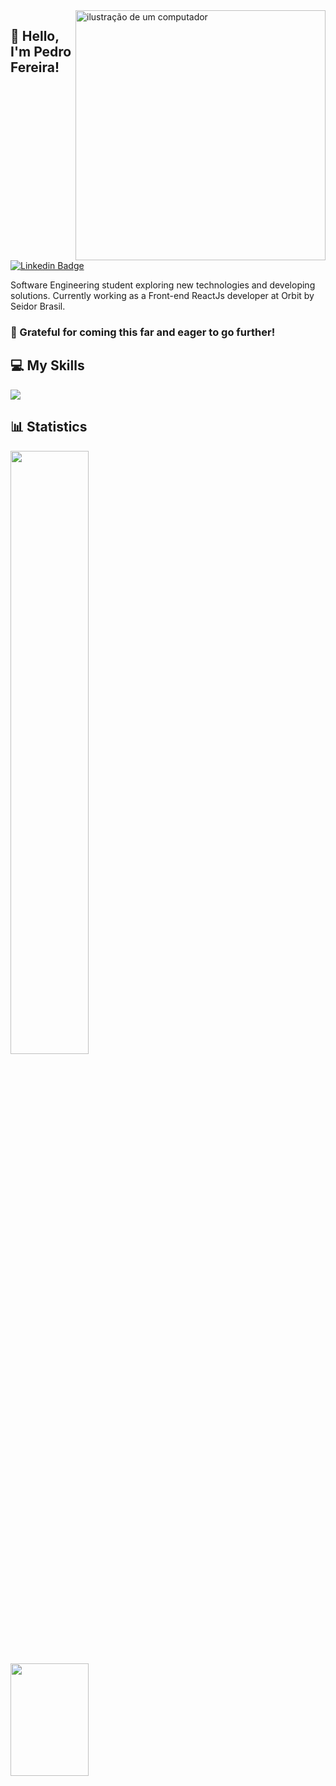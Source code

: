 <img src="https://raw.githubusercontent.com/MicaelliMedeiros/micaellimedeiros/master/image/computer-illustration.png" alt="ilustração de um computador" min-width="400px" max-width="400px" width="400px" align="right">

## 🖖 Hello, <strong>I'm Pedro Fereira!</strong>

[![Linkedin Badge](https://img.shields.io/badge/-Pedro%20Ferreira-3333cc?style=flat-square&logo=Linkedin&logoColor=white&link=https://www.linkedin.com/in/pedro-fer/)](https://www.linkedin.com/in/pedro-fer/)

Software Engineering student exploring new technologies and developing solutions. Currently working as a Front-end ReactJs developer at Orbit by Seidor Brasil.
 
### 🚀 Grateful for coming this far and eager to go further! 


## 💻 My Skills

  <a href="https://skillicons.dev">
    <img src="https://skillicons.dev/icons?i=html,css,js,ts,nodejs,react,styledcomponents,sass,tailwind,git,yarn,replit,vscode,figma,notion" />
  </a>

## 📊 Statistics

<div width="100%">
    <img src="http://github-readme-streak-stats.herokuapp.com?user=pedrodif&theme=dark&hide_border=true&background=000000&fire=7E3ACE&ring=7E3ACE&currStreakLabel=FFFFFF)](https://git.io/streak-stats" width="49.75%"/>
    <img height="180" src="https://github-readme-stats.vercel.app/api/top-langs/?username=pedrodif&layout=compact&langs_count=10&theme=dark" width="49.75%"/>
</div>

